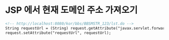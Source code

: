 # JSP 에서 현재 도메인 주소 가져오기

```html
<!-- http://localhost:8080/kor/bbs/BBSMSTR_123/lst.do -->
String requestUrl = (String) request.getAttribute("javax.servlet.forward.request_uri");
request.setAttribute("requestUrl", requestUrl);
```
